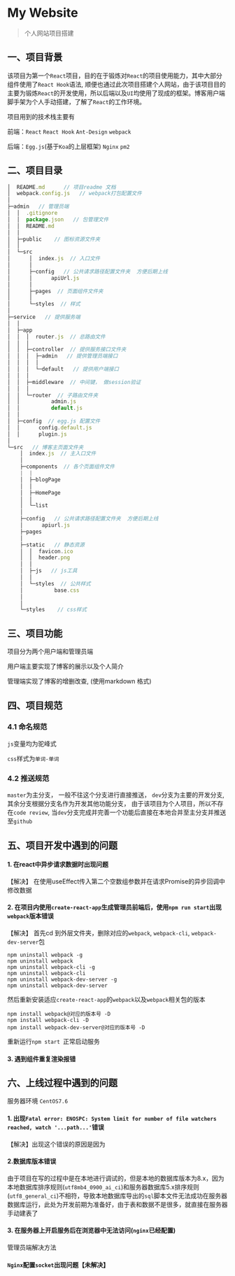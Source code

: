 # My Website

> 个人网站项目搭建

## 一、项目背景

该项目为第一个`React`项目，目的在于锻炼对`React`的项目使用能力，其中大部分组件使用了`React Hook`语法, 顺便也通过此次项目搭建个人网站，由于该项目目的主要为锻炼`React`的开发使用，所以后端以及`UI`均使用了现成的框架。博客用户端脚手架为个人手动搭建，了解了`React`的工作环境。

项目用到的技术栈主要有

前端：`React` `React Hook`  `Ant-Design` `webpack`

后端：`Egg.js`(基于`Koa`的上层框架)  `Nginx` `pm2`



## 二、项目目录

```js
│  README.md      // 项目readme 文档
│  webpack.config.js   // webpack打包配置文件
│
├─admin   // 管理员端
│  │  .gitignore   
│  │  package.json   // 包管理文件
│  │  README.md
│  │
│  ├─public    // 图标资源文件夹
│  │
│  └─src
│      │  index.js  // 入口文件
│      │
│      ├─config   // 公共请求路径配置文件夹  方便后期上线
│      │      apiUrl.js
│      │
│      ├─pages  // 页面组件文件夹
│      │
│      └─styles  // 样式
│
├─service   // 提供服务端
│  │
│  ├─app
│  │  │  router.js  // 总路由文件
│  │  │
│  │  ├─controller  // 提供服务接口文件夹
│  │  │  ├─admin   // 提供管理员端接口
│  │  │  │
│  │  │  └─default   // 提供用户端接口
│  │  │
│  │  ├─middleware  // 中间键， 做session验证
│  │  │
│  │  └─router  // 子路由文件夹
│  │          admin.js
│  │          default.js
│  │
│  ├─config  // egg.js 配置文件
│  │      config.default.js
│  │      plugin.js
│
└─src   // 博客主页面文件夹
    │  index.js  // 主入口文件
    │
    ├─components  // 各个页面组件文件
    |  |
    │  ├─blogPage
    │  │
    │  ├─HomePage
    │  │
    │  └─list
    │
    ├─config   // 公共请求路径配置文件夹  方便后期上线
    │      apiurl.js
    ├─pages
    │
    ├─static   // 静态资源
    │  │  favicon.ico
    │  │  header.png
    │  │
    │  ├─js   // js工具
    │  │
    │  └─styles  // 公共样式
    │          base.css
    │
    │
    └─styles    // css样式
```



## 三、项目功能

项目分为两个用户端和管理员端

用户端主要实现了博客的展示以及个人简介

管理端实现了博客的增删改查, (使用markdown 格式)



## 四、项目规范

### 4.1 命名规范

`js`变量均为驼峰式 

`css`样式为`单词-单词`

### 4.2 推送规范

`master`为主分支， 一般不往这个分支进行直接推送， `dev`分支为主要的开发分支, 其余分支根据分支名作为开发其他功能分支， 由于该项目为个人项目，所以不存在`code review`, 当`dev`分支完成并完善一个功能后直接在本地合并至主分支并推送至`github`



## 五、项目开发中遇到的问题

#### 1. 在react中异步请求数据时出现问题

【解决】 在使用useEffect传入第二个空数组参数并在请求Promise的异步回调中修改数据



#### 2. 在项目内使用`create-react-app`生成管理员前端后，使用`npm run start`出现 `webpack`版本错误

【解决】 首先cd 到外层文件夹，删除对应的`webpack`, `webpack-cli`, `webpack-dev-server`包

```mysql
npm uninstall webpack -g
npm uninstall webpack
npm uninstall webpack-cli -g
npm uninstall webpack-cli
npm uninstall webpack-dev-server -g
npm uninstall webpack-dev-server
```

然后重新安装适应`create-react-app`的`webpack`以及`webpack`相关包的版本

```text
npm install webpack@对应的版本号 -D
npm install webpack-cli -D
npm install webpack-dev-server@对应的版本号 -D
```

重新运行`npm start `正常启动服务

#### 3. 遇到组件重复渲染报错



## 六、上线过程中遇到的问题

服务器环境 `CentOS7.6 `

#### 1. 出现`Fatal error: ENOSPC: System limit for number of file watchers reached, watch '...path...'`错误

【解决】出现这个错误的原因是因为



#### 2.数据库版本错误

由于项目在写的过程中是在本地进行调试的，但是本地的数据库版本为8.x，因为本地数据库排序规则(`utf8mb4_0900_ai_ci`)和服务器数据库5.x排序规则(`utf8_general_ci`)不相符，导致本地数据库导出的`sql`脚本文件无法成功在服务器数据库运行，此处为开发前期为准备好，由于表和数据不是很多，就直接在服务器手动建表了 



#### 3. 在服务器上开启服务后在浏览器中无法访问(`nginx`已经配置)

管理员端解决方法

#### `Nginx`配置`socket`出现问题【未解决】

